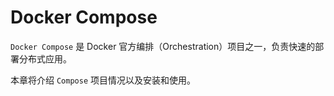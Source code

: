 # Docker Compose

`Docker Compose` 是 Docker 官方编排（Orchestration）项目之一，负责快速的部署分布式应用。

本章将介绍 `Compose` 项目情况以及安装和使用。


